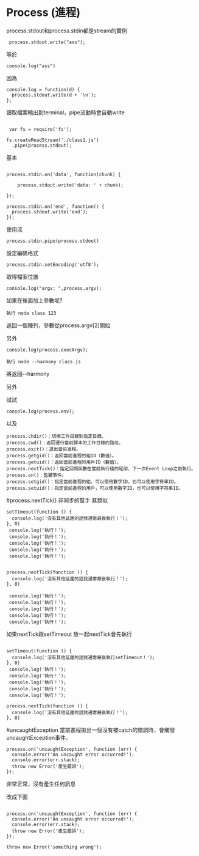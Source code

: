 # Process (進程)

process.stdout和process.stdin都是stream的實例

```
 process.stdout.write("ass");

```
等於
```
console.log("ass")
```
因為

```
console.log = function(d) {
  process.stdout.write(d + '\n');
};
```
讀取檔案輸出到terminal，pipe流動時會自動write
```

 var fs = require('fs');

fs.createReadStream('./class1.js')
  .pipe(process.stdout);

```

基本
```

process.stdin.on('data', function(chunk) {

    process.stdout.write('data: ' + chunk);
  
});

process.stdin.on('end', function() {
  process.stdout.write('end');
});
```

使用流
```
process.stdin.pipe(process.stdout)
```

設定編碼格式
```
process.stdin.setEncoding('utf8');
```

取得檔案位置
```
console.log("argv: ",process.argv);
```
如果在後面加上參數呢?
```
執行 node class 123
```
返回一個陣列，參數從process.argv[2]開始


另外

```
console.log(process.execArgv);
```

```
執行 node --harmony class.js
```
將返回--harmony

另外

試試

```
console.log(process.env);
```
以及
```
process.chdir()：切換工作目錄到指定目錄。
process.cwd()：返回運行當前腳本的工作目錄的路徑。
process.exit()：退出當前進程。
process.getgid()：返回當前進程的組ID（數值）。
process.getuid()：返回當前進程的用戶ID（數值）。
process.nextTick()：指定回調函數在當前執行棧的尾部、下一次Event Loop之前執行。
process.on()：監聽事件。
process.setgid()：指定當前進程的組，可以使用數字ID，也可以使用字符串ID。
process.setuid()：指定當前進程的用戶，可以使用數字ID，也可以使用字符串ID。
```
#process.nextTick()
非同步的幫手
其類似
```
setTimeout(function () {
  console.log('沒有其他延遲的話我通常最後執行！');
}, 0)
 console.log('執行！');
 console.log('執行！');
 console.log('執行！');
 console.log('執行！');
 console.log('執行！');
```
```

process.nextTick(function () {
  console.log('沒有其他延遲的話我通常最後執行！');
}, 0)

 console.log('執行！');
 console.log('執行！');
 console.log('執行！');
 console.log('執行！');
 console.log('執行！');

```
如果nextTick跟setTimeout 放一起nextTick會先執行
```

setTimeout(function () {
  console.log('沒有其他延遲的話我通常最後執行setTimeout！');
}, 0)
 console.log('執行！');
 console.log('執行！');
 console.log('執行！');
 console.log('執行！');
 console.log('執行！');

process.nextTick(function () {
  console.log('沒有其他延遲的話我通常最後執行！');
}, 0)
```
#uncaughtException
當前進程拋出一個沒有被catch的錯誤時，會觸發uncaughtException事件。

```
process.on('uncaughtException', function (err) {
  console.error('An uncaught error occurred!');
  console.error(err.stack);
  throw new Error('產生錯誤');
});
```
非常正常，沒有產生任何訊息


改成下面
```

process.on('uncaughtException', function (err) {
  console.error('An uncaught error occurred!');
  console.error(err.stack);
  throw new Error('產生錯誤');
});

throw new Error('something wrong'); 

```